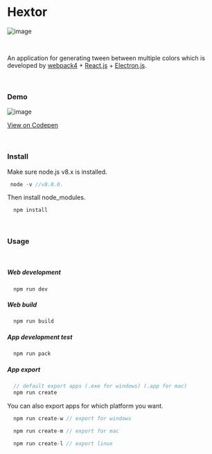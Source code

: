 # Hextor
![image](https://raw.githubusercontent.com/vicchoutw/hextor/master/logo/hextor_1x.png)

</br>

An application for generating tween between multiple colors which is developed by [webpack4](https://webpack.js.org/) + [React.js](https://reactjs.org/) + [Electron.js](https://electronjs.org/).

</br>

### Demo
![image](https://raw.githubusercontent.com/vicchoutw/hextor/master/logo/hextor-demo.gif)

[View on Codepen](https://codepen.io/vccodepen/full/XLjBQj)

</br>

### Install
Make sure node.js v8.x is installed.
```javascript
 node -v //v8.8.0，
```

Then install node_modules.

```javascript
  npm install
```
</br>

### Usage

</br>

##### Web development
```javascript
  npm run dev
```

##### Web build
```javascript
  npm run build
```

##### App development test
```javascript
  npm run pack
```

##### App export
```javascript
  // default export apps (.exe for windows) (.app for mac)
  npm run create
```
You can also export apps for which platform you want.

```javascript
  npm run create-w // export for windows
```

```javascript
  npm run create-m // export for mac
```

```javascript
  npm run create-l // export linux
```
